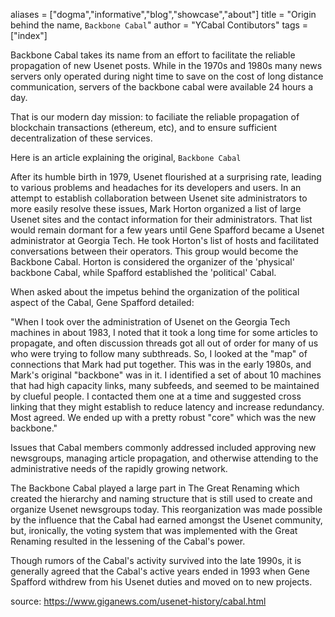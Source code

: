 aliases = ["dogma","informative","blog","showcase","about"]
title = "Origin behind the name, `Backbone Cabal`"
author = "YCabal Contibutors"
tags = ["index"]

Backbone Cabal takes its name from an effort to facilitate  the reliable propagation of
new Usenet posts. While in the 1970s and 1980s many news servers only
operated during night time to save on the cost of long distance
communication, servers of the backbone cabal were available 24 hours a
day. 

That is our modern day mission: to faciliate the reliable propagation of 
blockchain transactions (ethereum, etc), and to ensure sufficient decentralization
of these services.

Here is an article explaining the original, `Backbone Cabal`


After its humble birth in 1979, Usenet flourished at a surprising rate,
leading to various problems and headaches for its developers and users.
In an attempt to establish collaboration between Usenet site
administrators to more easily resolve these issues, Mark Horton
organized a list of large Usenet sites and the contact information for
their administrators. That list would remain dormant for a few years
until Gene Spafford became a Usenet administrator at Georgia Tech. He
took Horton's list of hosts and facilitated conversations between their
operators. This group would become the Backbone Cabal. Horton is
considered the organizer of the 'physical' backbone Cabal, while
Spafford established the 'political' Cabal.

When asked about the impetus behind the organization of the political
aspect of the Cabal, Gene Spafford detailed:

"When I took over the administration of Usenet on the Georgia Tech
machines in about 1983, I noted that it took a long time for some
articles to propagate, and often discussion threads got all out of order
for many of us who were trying to follow many subthreads.  So, I looked
at the "map" of connections that Mark had put together. This was in the
early 1980s, and Mark's original "backbone" was in it. I identified a
set of about 10 machines that had high capacity links, many subfeeds,
and seemed to be maintained by clueful people. I contacted them one at a
time and suggested cross linking that they might establish to reduce
latency and increase redundancy. Most agreed. We ended up with a pretty
robust "core" which was the new backbone."

Issues that Cabal members commonly addressed included approving new
newsgroups, managing article propagation, and otherwise attending to the
administrative needs of the rapidly growing network. 

The Backbone Cabal played a large part in The Great Renaming which
created the hierarchy and naming structure that is still used to create
and organize Usenet newsgroups today.  This reorganization was made
possible by the influence that the Cabal had earned amongst the Usenet
community, but, ironically, the voting system that was implemented with
the Great Renaming resulted in the lessening of the Cabal's power.

Though rumors of the Cabal's activity survived into the late 1990s, it
is generally agreed that the Cabal's active years ended in 1993 when
Gene Spafford withdrew from his Usenet duties and moved on to new
projects.

source: https://www.giganews.com/usenet-history/cabal.html
